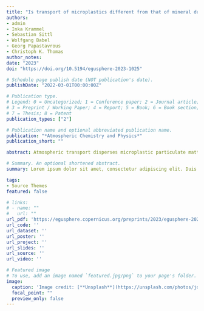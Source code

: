 ```yaml
---
title: "Is transport of microplastics different from that of mineral dust? Results from idealized wind tunnel studies"
authors:
- admin
- Inka Krammel
- Sebastian Sittl
- Wolfgang Babel
- Georg Papastavrous
- Christoph K. Thomas
author_notes:
date: "2023"
doi: "https://doi.org/10.5194/egusphere-2023-1025"

# Schedule page publish date (NOT publication's date).
publishDate: "2022-03-01T00:00:00Z"

# Publication type.
# Legend: 0 = Uncategorized; 1 = Conference paper; 2 = Journal article;
# 3 = Preprint / Working Paper; 4 = Report; 5 = Book; 6 = Book section;
# 7 = Thesis; 8 = Patent
publication_types: ["2"]

# Publication name and optional abbreviated publication name.
publication: "*Atmospheric Chemistry and Physics*"
publication_short: ""

abstract: Atmospheric transport disperses microplastic particulate matter to virtually every environment on the planet. Despite the well-known long-range transport, only few studies have examined the fundamental transport mechanisms for microplastics and contrasted it with the existing body of knowledge accumulated for mineral dust over the past decades. Our study addresses this research gap and presents results from wind tunnel experiments, which examine the detachment behavior of microplastics ranging from 38 to 125 µm in diameter from idealized substrates. We here define 'detachment' as microspheres detaching from a substrate and leaving the field of observation, which includes several transport modes including creeping, rolling, directly lifting off. The detachment behavior of polyethylene microspheres (PE69) and borosilicate microspheres (GL69) of nominally the same physical diameter (63–75 µm) are contrasted across hydrophilic to hydrophobic substrates. We further examine the effect of microsphere-microsphere collisions on the detachment behavior of both polyethylene and borosilicate microspheres. Differentiating between collision independent microspheres and collisions dependent microspheres revealed that collisions impact detachment from enhancing to mitigating. Further, results indicate that GL69, as a hydrophilic particle, is highly dependent on substrate hydrophobicity and PE69 is less affected by it. A more detailed comparison between GL69 and PE69 regarding surface and substrate hydrophobicity is masked by the influence of capillary forces. Moreover, the smallest polyethylene microspheres behave similar to mineral microspheres. Results demonstrate that PE69 and GL69 as proxy for plastic and mineral dust, respectively, detach at u* between 0.1 to 0.3 ms-1 fitting to the prediction of the simple wind erosion model by Shao et al. (2000). In the observed range of rH, capillary forces can increase the median detachment by about 0.2 ms-1 for PE69 and GL69. Polyethylene microspheres, smaller than 70 µm in diameter, behave like borosilicate microspheres of the same size. For bigger microspheres, the lesser density of polyethylene drives their higher erodibility. We conclude that it is no surprise, that like mineral dust, plastic dust is found all around the globe, transported via the atmosphere.

# Summary. An optional shortened abstract.
summary: Lorem ipsum dolor sit amet, consectetur adipiscing elit. Duis posuere tellus ac convallis placerat. Proin tincidunt magna sed ex sollicitudin condimentum.

tags:
- Source Themes
featured: false

# links:
# - name: ""
#   url: ""
url_pdf: 'https://egusphere.copernicus.org/preprints/2023/egusphere-2023-1025/'
url_code: ''
url_dataset: ''
url_poster: ''
url_project: ''
url_slides: ''
url_source: ''
url_video: ''

# Featured image
# To use, add an image named `featured.jpg/png` to your page's folder. 
image:
  caption: 'Image credit: [**Unsplash**](https://unsplash.com/photos/jdD8gXaTZsc)'
  focal_point: ""
  preview_only: false
---
```


